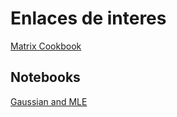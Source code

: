# Enlaces de interes
[Matrix Cookbook](https://www.math.uwaterloo.ca/~hwolkowi/matrixcookbook.pdf)

## Notebooks
[Gaussian and MLE](https://github.com/mravanba/comp551-notebooks/blob/master/Gaussian.ipynb)
